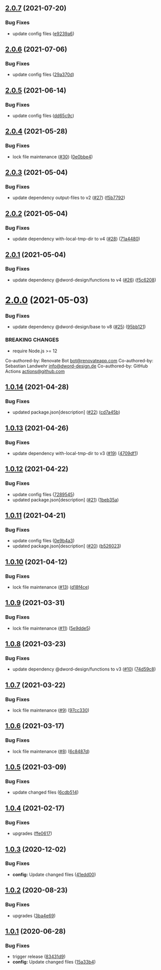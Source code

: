 ## [2.0.7](https://github.com/dword-design/proxyquire/compare/v2.0.6...v2.0.7) (2021-07-20)


### Bug Fixes

* update config files ([e9239a6](https://github.com/dword-design/proxyquire/commit/e9239a632f7e797d919e90b7a9abcd4ea1658d90))

## [2.0.6](https://github.com/dword-design/proxyquire/compare/v2.0.5...v2.0.6) (2021-07-06)


### Bug Fixes

* update config files ([29a370d](https://github.com/dword-design/proxyquire/commit/29a370d9a4a82963ae895de24b920c53d661a017))

## [2.0.5](https://github.com/dword-design/proxyquire/compare/v2.0.4...v2.0.5) (2021-06-14)


### Bug Fixes

* update config files ([dd65c9c](https://github.com/dword-design/proxyquire/commit/dd65c9ccae56f689579f8554ae0a02cc7212ac86))

## [2.0.4](https://github.com/dword-design/proxyquire/compare/v2.0.3...v2.0.4) (2021-05-28)


### Bug Fixes

* lock file maintenance ([#30](https://github.com/dword-design/proxyquire/issues/30)) ([0e0bbe4](https://github.com/dword-design/proxyquire/commit/0e0bbe41f04752f558a083c8b91018229930886f))

## [2.0.3](https://github.com/dword-design/proxyquire/compare/v2.0.2...v2.0.3) (2021-05-04)


### Bug Fixes

* update dependency output-files to v2 ([#27](https://github.com/dword-design/proxyquire/issues/27)) ([f5b7792](https://github.com/dword-design/proxyquire/commit/f5b779237238a5a20c9dff09127e75a1b85d8b55))

## [2.0.2](https://github.com/dword-design/proxyquire/compare/v2.0.1...v2.0.2) (2021-05-04)


### Bug Fixes

* update dependency with-local-tmp-dir to v4 ([#28](https://github.com/dword-design/proxyquire/issues/28)) ([71a4480](https://github.com/dword-design/proxyquire/commit/71a4480f10d58d1cd0e3ac287c439adaf0469be0))

## [2.0.1](https://github.com/dword-design/proxyquire/compare/v2.0.0...v2.0.1) (2021-05-04)


### Bug Fixes

* update dependency @dword-design/functions to v4 ([#26](https://github.com/dword-design/proxyquire/issues/26)) ([f5c6208](https://github.com/dword-design/proxyquire/commit/f5c6208394d4a06ffe3dafbb01167c29c1ae1d14))

# [2.0.0](https://github.com/dword-design/proxyquire/compare/v1.0.14...v2.0.0) (2021-05-03)


### Bug Fixes

* update dependency @dword-design/base to v8 ([#25](https://github.com/dword-design/proxyquire/issues/25)) ([95bb121](https://github.com/dword-design/proxyquire/commit/95bb12194a21cb3c18c384e0960258c59de5ba95))


### BREAKING CHANGES

* require Node.js >= 12

Co-authored-by: Renovate Bot <bot@renovateapp.com>
Co-authored-by: Sebastian Landwehr <info@dword-design.de>
Co-authored-by: GitHub Actions <actions@github.com>

## [1.0.14](https://github.com/dword-design/proxyquire/compare/v1.0.13...v1.0.14) (2021-04-28)


### Bug Fixes

* updated package.json[description] ([#22](https://github.com/dword-design/proxyquire/issues/22)) ([cd7a45b](https://github.com/dword-design/proxyquire/commit/cd7a45bf3e9a27d8ec9e8eca28d7994b2c94a089))

## [1.0.13](https://github.com/dword-design/proxyquire/compare/v1.0.12...v1.0.13) (2021-04-26)


### Bug Fixes

* update dependency with-local-tmp-dir to v3 ([#19](https://github.com/dword-design/proxyquire/issues/19)) ([4709df1](https://github.com/dword-design/proxyquire/commit/4709df1895da9bcda3b09cec80011c8e87a3ae22))

## [1.0.12](https://github.com/dword-design/proxyquire/compare/v1.0.11...v1.0.12) (2021-04-22)


### Bug Fixes

* update config files ([7289545](https://github.com/dword-design/proxyquire/commit/7289545af2edebac6da095468a8a52fafe05e109))
* updated package.json[description] ([#21](https://github.com/dword-design/proxyquire/issues/21)) ([1beb35a](https://github.com/dword-design/proxyquire/commit/1beb35a0bf3b57a8a8033e477ad0fa9e823d079b))

## [1.0.11](https://github.com/dword-design/proxyquire/compare/v1.0.10...v1.0.11) (2021-04-21)


### Bug Fixes

* update config files ([0e9b4a3](https://github.com/dword-design/proxyquire/commit/0e9b4a3c600ee725c06c8509b0042824368c5355))
* updated package.json[description] ([#20](https://github.com/dword-design/proxyquire/issues/20)) ([b526023](https://github.com/dword-design/proxyquire/commit/b526023827fb9c275d98f55fc68738abe3f553d7))

## [1.0.10](https://github.com/dword-design/proxyquire/compare/v1.0.9...v1.0.10) (2021-04-12)


### Bug Fixes

* lock file maintenance ([#13](https://github.com/dword-design/proxyquire/issues/13)) ([d18f4ce](https://github.com/dword-design/proxyquire/commit/d18f4ce4909efde98d81f1f0770f20b35be69c1b))

## [1.0.9](https://github.com/dword-design/proxyquire/compare/v1.0.8...v1.0.9) (2021-03-31)


### Bug Fixes

* lock file maintenance ([#11](https://github.com/dword-design/proxyquire/issues/11)) ([5e9dde5](https://github.com/dword-design/proxyquire/commit/5e9dde52e384dd932010a1ca0a62e5bdc004908e))

## [1.0.8](https://github.com/dword-design/proxyquire/compare/v1.0.7...v1.0.8) (2021-03-23)


### Bug Fixes

* update dependency @dword-design/functions to v3 ([#10](https://github.com/dword-design/proxyquire/issues/10)) ([74d59c8](https://github.com/dword-design/proxyquire/commit/74d59c8368cafada02dc5777e179742a017c361a))

## [1.0.7](https://github.com/dword-design/proxyquire/compare/v1.0.6...v1.0.7) (2021-03-22)


### Bug Fixes

* lock file maintenance ([#9](https://github.com/dword-design/proxyquire/issues/9)) ([97cc330](https://github.com/dword-design/proxyquire/commit/97cc33061e3dc151d0ddd1d5cbeb6aa55d69fa3e))

## [1.0.6](https://github.com/dword-design/proxyquire/compare/v1.0.5...v1.0.6) (2021-03-17)


### Bug Fixes

* lock file maintenance ([#8](https://github.com/dword-design/proxyquire/issues/8)) ([6c8487d](https://github.com/dword-design/proxyquire/commit/6c8487d40fae02eb124253004ab07d8d5bf9b55b))

## [1.0.5](https://github.com/dword-design/proxyquire/compare/v1.0.4...v1.0.5) (2021-03-09)


### Bug Fixes

* update changed files ([6cdb514](https://github.com/dword-design/proxyquire/commit/6cdb5146e2fb78625302cdee756a5d331bf4fc77))

## [1.0.4](https://github.com/dword-design/proxyquire/compare/v1.0.3...v1.0.4) (2021-02-17)


### Bug Fixes

* upgrades ([ffe0617](https://github.com/dword-design/proxyquire/commit/ffe06173638ed9d2d281570eacc10fd7d30923d1))

## [1.0.3](https://github.com/dword-design/proxyquire/compare/v1.0.2...v1.0.3) (2020-12-02)


### Bug Fixes

* **config:** Update changed files ([41edd00](https://github.com/dword-design/proxyquire/commit/41edd004a85b683399b013a03ceb1371cb082510))

## [1.0.2](https://github.com/dword-design/proxyquire/compare/v1.0.1...v1.0.2) (2020-08-23)


### Bug Fixes

* upgrades ([3ba4e69](https://github.com/dword-design/proxyquire/commit/3ba4e691ea895daf98b69bb36d24743958e89448))

## [1.0.1](https://github.com/dword-design/proxyquire/compare/v1.0.0...v1.0.1) (2020-06-28)


### Bug Fixes

* trigger release ([83431d9](https://github.com/dword-design/proxyquire/commit/83431d98ae0630d9fba6ba7547bc014d61934fc1))
* **config:** Update changed files ([15a33b4](https://github.com/dword-design/proxyquire/commit/15a33b48f57f77e4fc81712ab9e13fe12deea925))
